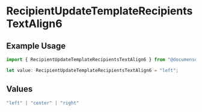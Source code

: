 # RecipientUpdateTemplateRecipientsTextAlign6

## Example Usage

```typescript
import { RecipientUpdateTemplateRecipientsTextAlign6 } from "@documenso/sdk-typescript/models/operations";

let value: RecipientUpdateTemplateRecipientsTextAlign6 = "left";
```

## Values

```typescript
"left" | "center" | "right"
```